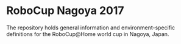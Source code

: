 RoboCup Nagoya 2017
===================

The repository holds general information and environment-specific definitions for the RoboCup@Home world cup in Nagoya, Japan. 
